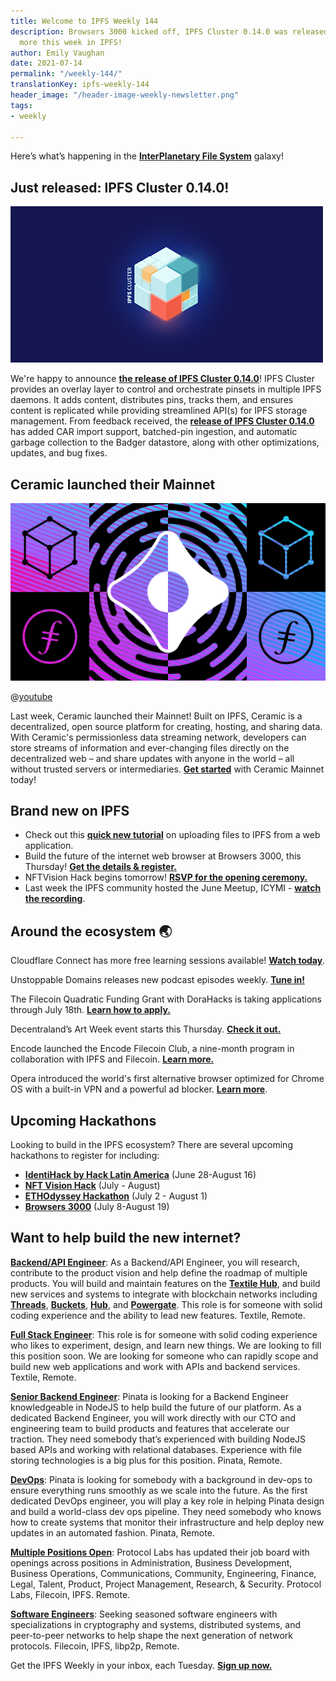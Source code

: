 ```yaml
---
title: Welcome to IPFS Weekly 144
description: Browsers 3000 kicked off, IPFS Cluster 0.14.0 was released, plus much
  more this week in IPFS!
author: Emily Vaughan
date: 2021-07-14
permalink: "/weekly-144/"
translationKey: ipfs-weekly-144
header_image: "/header-image-weekly-newsletter.png"
tags:
- weekly

---
```

Here’s what’s happening in the [**InterPlanetary File System**](https://ipfs.io/) galaxy!

## Just released: IPFS Cluster 0.14.0!

![](../assets/077-collaborative-clusters-header-image.png)

We're happy to announce [**the release of IPFS Cluster 0.14.0**](https://blog.ipfs.io/2021-07-12-ipfs-cluster-0-14-0/)! IPFS Cluster provides an overlay layer to control and orchestrate pinsets in multiple IPFS daemons. It adds content, distributes pins, tracks them, and ensures content is replicated while providing streamlined API(s) for IPFS storage management. From feedback received, the [**release of IPFS Cluster 0.14.0**](https://blog.ipfs.io/2021-07-12-ipfs-cluster-0-14-0/) has added CAR import support, batched-pin ingestion, and automatic garbage collection to the Badger datastore, along with other optimizations, updates, and bug fixes.

## Ceramic launched their Mainnet

![](../assets/ipfs-blog-ceramic.png)

@[youtube](dARxOaRd6Mc)

Last week, Ceramic launched their Mainnet! Built on IPFS, Ceramic is a decentralized, open source platform for creating, hosting, and sharing data. With Ceramic's permissionless data streaming network, developers can store streams of information and ever-changing files directly on the decentralized web – and share updates with anyone in the world – all without trusted servers or intermediaries. [**Get started**](https://blog.ceramic.network/ceramic-mainnet-is-live/) with Ceramic Mainnet today!

## Brand new on IPFS

* Check out this [**quick new tutorial**](https://dev.to/dabit3/uploading-files-to-ipfs-from-a-web-application-50a) on uploading files to IPFS from a web application.
* Build the future of the internet web browser at Browsers 3000, this Thursday! [**Get the details & register.**](https://events.protocol.ai/2021/browsers3000/)
* NFTVision Hack begins tomorrow! [**RSVP for the opening ceremony.**](https://www.eventbrite.sg/e/nft-vision-hack-opening-ceremony-tickets-158878677401)
* Last week the IPFS community hosted the June Meetup, ICYMI - [**watch the recording**](https://www.youtube.com/watch?v=pGJ-Oz3o0rg&t=20s).

## Around the ecosystem 🌏

Cloudflare Connect has more free learning sessions available! [**Watch today**](https://www.cloudflare.com/cloudflare-connect-2021/).

Unstoppable Domains releases new podcast episodes weekly. [**Tune in!**](https://t.co/oiiofBBEi0?amp=1)

The Filecoin Quadratic Funding Grant with DoraHacks is taking applications through July 18th. [**Learn how to apply.**](https://filecoin.io/blog/posts/filecoin-quadratic-funding-grant-round-1-at-dorahacks/)

Decentraland’s Art Week event starts this Thursday. [**Check it out.**](https://decentraland.org/blog/announcement/art-week-2021/)

Encode launched the Encode Filecoin Club, a nine-month program in collaboration with IPFS and Filecoin. [**Learn more.**](https://medium.com/encode-club/announcing-the-encode-filecoin-club-b89e1ec4ee46)

Opera introduced the world's first alternative browser optimized for Chrome OS with a built-in VPN and a powerful ad blocker. [**Learn more**](https://blogs.opera.com/mobile/2021/07/opera-for-chromebooks/?utm_source=tw_GL_chromebook_July_launch&utm_medium=social&utm_campaign=tw_chromebook_July_launch).

## Upcoming Hackathons

Looking to build in the IPFS ecosystem? There are several upcoming hackathons to register for including:

* [**IdentiHack by Hack Latin America**](https://hacklatam.com/identihack-2021) (June 28-August 16)
* [**NFT Vision Hack**](https://www.nftvisionhack.com/) (July - August)
* [**ETHOdyssey Hackathon**](https://ethodyssey.devfolio.co/) (July 2 - August 1)
* [**Browsers 3000**](https://events.protocol.ai/2021/browsers3000) (July 8-August 19)

## Want to help build the new internet?

[**Backend/API Engineer**](https://boards.greenhouse.io/textileio/jobs/4017981004): As a Backend/API Engineer, you will research, contribute to the product vision and help define the roadmap of multiple products. You will build and maintain features on the [**Textile Hub**](https://github.com/textileio/textile), and build new services and systems to integrate with blockchain networks including [**Threads**](https://github.com/textileio/go-threads), [**Buckets**](https://github.com/textileio/go-buckets), [**Hub**](https://github.com/textileio/textile), and [**Powergate**](https://github.com/textileio/powergate). This role is for someone with solid coding experience and the ability to lead new features. Textile, Remote.

[**Full Stack Engineer**](https://boards.greenhouse.io/textileio/jobs/4017984004): This role is for someone with solid coding experience who likes to experiment, design, and learn new things. We are looking to fill this position soon. We are looking for someone who can rapidly scope and build new web applications and work with APIs and backend services. Textile, Remote.

[**Senior Backend Engineer**](https://pinata.cloud/careers#2): Pinata is looking for a Backend Engineer knowledgeable in NodeJS to help build the future of our platform. As a dedicated Backend Engineer, you will work directly with our CTO and engineering team to build products and features that accelerate our traction. They need somebody that’s experienced with building NodeJS based APIs and working with relational databases. Experience with file storing technologies is a big plus for this position. Pinata, Remote.

[**DevOps**](https://pinata.cloud/careers#1): Pinata is looking for somebody with a background in dev-ops to ensure everything runs smoothly as we scale into the future. As the first dedicated DevOps engineer, you will play a key role in helping Pinata design and build a world-class dev ops pipeline. They need somebody who knows how to create systems that monitor their infrastructure and help deploy new updates in an automated fashion. Pinata, Remote.

[**Multiple Positions Open**](https://jobs.lever.co/protocol): Protocol Labs has updated their job board with openings across positions in Administration, Business Development, Business Operations, Communications, Community, Engineering, Finance, Legal, Talent, Product, Project Management, Research, & Security. Protocol Labs, Filecoin, IPFS. Remote.

[**Software Engineers**](https://jobs.lever.co/protocol): Seeking seasoned software engineers with specializations in cryptography and systems, distributed systems, and peer-to-peer networks to help shape the next generation of network protocols. Filecoin, IPFS, libp2p, Remote.

Get the IPFS Weekly in your inbox, each Tuesday. [**Sign up now.**](https://ipfs.us4.list-manage.com/subscribe?u=25473244c7d18b897f5a1ff6b&id=cad54b2230)